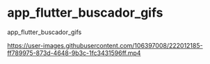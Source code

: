 # app_flutter_buscador_gifs
app_flutter_buscador_gifs


https://user-images.githubusercontent.com/106397008/222012185-ff789975-873d-4648-9b3c-1fc3431596ff.mp4

